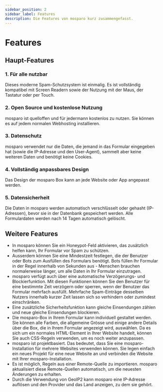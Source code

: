 ```yaml
---
sidebar_position: 2
sidebar_label: Features
description: Die Features von mosparo kurz zusammengefasst.
---
```


# Features

## Haupt-Features

### 1. Für alle nutzbar

Dieses moderne Spam-Schutzsystem ist einmalig. Es ist vollständig kompatibel mit Screen Readern sowie der Nutzung mit der Maus, der Tastatur oder per Touch.

### 2. Open Source und kostenlose Nutzung

mosparo ist quelloffen und für jedermann kostenlos zu nutzen. Sie können es auf jedem normalen Webhosting installieren.

### 3. Datenschutz

mosparo verwendet nur die Daten, die jemand in das Formular eingegeben hat (sowie die IP-Adresse und den User-Agent), sammelt aber keine weiteren Daten und benötigt keine Cookies.

### 4. Vollständig anpassbares Design

Das Design der mosparo Box kann an jede Website oder App angepasst werden.

### 5. Datensicherheit

Die Daten in mosparo werden automatisch verschlüsselt oder gehasht (IP-Adressen), bevor sie in der Datenbank gespeichert werden. Alle Formulardaten werden nach 14 Tagen automatisch gelöscht.

## Weitere Features

- In mosparo können Sie ein Honeypot-Feld aktivieren, das zusätzlich helfen kann, Ihr Formular vor Spam zu schützen.
- Ausserdem können Sie eine Mindestzeit festlegen, die der Benutzer oder Bots zum Ausfüllen des Formulars benötigt. Bots füllen Ihr Formular in der Regel innerhalb von Sekunden aus - Menschen brauchen normalerweise länger, um alle Daten in Ihr Formular einzutragen.
- mosparo verfügt auch über eine automatische Verzögerungs- und Blockierfunktion. Mit diesen Funktionen können Sie den Benutzer für eine bestimmte Zeit verzögern oder sperren, wenn der Benutzer das Formular mehrfach ausfüllt. Mehrfache Spam-Einträge desselben Nutzers innerhalb kurzer Zeit lassen sich so verhindern oder zumindest einschränken.
- Eine zusätzliche Sicherheitsfunktion kann gleiche Einsendungen zählen und neue gleiche Einsendungen blockieren.
- Die mosparo-Box in Ihrem Formular kann individuell gestaltet werden. Sie können alle Farben, die allgemeine Grösse und einige andere Details über die Box, die in Ihrem Formular angezeigt wird, auswählen. Da es sich um ein normales HTML-Element in Ihrer Website handelt, können Sie auch CSS-Regeln verwenden, um es noch weiter anzupassen.
- mosparo ist projektbasiert. Das bedeutet, dass Sie eine mosparo-Installation für mehrere Websites verwenden können. Sie legen einfach ein neues Projekt für eine neue Website an und verbinden die Website mit Ihrer mosparo-Installation.
- Es ist möglich, Regeln aus einer Remote-Quelle zu importieren. mosparo aktualisiert diese Remote-Quellen automatisch, um die neuesten Änderungen zu erhalten.
- Durch die Verwendung von GeoIP2 kann mosparo eine IP-Adresse auflösen und den Provider und das Land anzeigen, zu dem sie gehört.